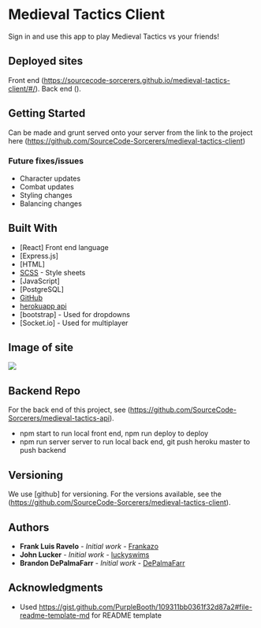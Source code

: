 # Medieval Tactics Client

Sign in and use this app to play Medieval Tactics vs your friends!

## Deployed sites

Front end (https://sourcecode-sorcerers.github.io/medieval-tactics-client/#/).
Back end ().

## Getting Started

Can be made and grunt served onto your server from the link to the project here (https://github.com/SourceCode-Sorcerers/medieval-tactics-client)

### Future fixes/issues

- Character updates
- Combat updates
- Styling changes
- Balancing changes

## Built With

* [React] Front end language
* [Express.js]
* [HTML]
* [SCSS](https://sass-lang.com/) - Style sheets
* [JavaScript]
* [PostgreSQL]
* [GitHub](https://github.com/)
* [herokuapp api](https://www.heroku.com/)
* [bootstrap] - Used for dropdowns
* [Socket.io] - Used for multiplayer

## Image of site

![](images/)

## Backend Repo

For the back end of this project, see (https://github.com/SourceCode-Sorcerers/medieval-tactics-api).

- npm start to run local front end, npm run deploy to deploy
- npm run server server to run local back end, git push heroku master to push backend

## Versioning

We use [github] for versioning. For the versions available, see the (https://github.com/SourceCode-Sorcerers/medieval-tactics-client).

## Authors

* **Frank Luis Ravelo** - *Initial work* - [Frankazo](https://github.com/Frankazo)
* **John Lucker** - *Initial work* - [luckyswims](https://github.com/luckyswims)
* **Brandon DePalmaFarr** - *Initial work* - [DePalmaFarr](https://github.com/DePalmaFarr)

## Acknowledgments

* Used https://gist.github.com/PurpleBooth/109311bb0361f32d87a2#file-readme-template-md for README template
